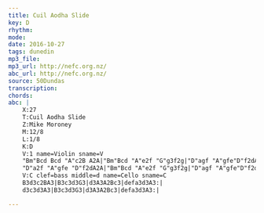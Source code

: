 ```yaml
---
title: Cuil Aodha Slide
key: D
rhythm: 
mode:
date: 2016-10-27
tags: dunedin
mp3_file:
mp3_url: http://nefc.org.nz/
abc_url: http://nefc.org.nz/
source: 50Dundas
transcription:
chords: 
abc: |
    X:27
    T:Cuil Aodha Slide
    Z:Mike Moroney
    M:12/8
    L:1/8
    K:D
    V:1 name=Violin sname=V
    "Bm"Bcd Bcd "A"c2B A2A|"Bm"Bcd "A"e2f "G"g3f2g|"D"agf "A"gfe"D"f2dA2A|"G"Bcd "A"e2c "D"d3-d3:|
    "D"a2f "A"gfe "D"f2dA2A|"Bm"Bcd "A"e2f "G"g3f2g|"D"agf "A"gfe"D"f2dA2A|"G"Bcd "A"e2c "D"d3-d3:|
    V:C clef=bass middle=d name=Cello sname=C
    B3d3c2BA3|B3c3d3G3|d3A3A2Bc3|defa3d3A3:|
    d3c3d3A3|B3c3d3G3|d3A3A2Bc3|defa3d3A3:|

---
```

